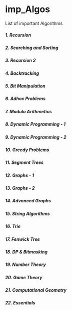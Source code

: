 # imp_Algos
List of important Algorithms 

##### 1. Recursion 
##### 2. Searching and Sorting 
##### 3. Recursion 2
##### 4. Backtracking 
##### 5. Bit Manipulation 
##### 6. Adhoc Problems
##### 7. Modulo Arithmetics 
##### 8. Dynamic Programming - 1
##### 9. Dynamic Programming - 2
##### 10. Greedy Problems 
##### 11. Segment Trees
##### 12. Graphs - 1
##### 13. Graphs - 2
##### 14. Advanced Graphs 
##### 15. String Algorithms
##### 16. Trie
##### 17. Fenwick Tree
##### 18. DP & Bitmasking 
##### 19. Number Theory 
##### 20. Game Theory 
##### 21. Computational Geometry   
##### 22. Essentials
